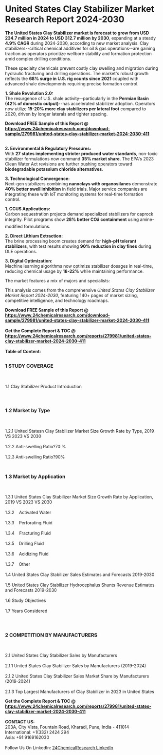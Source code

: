 <h1>United States Clay Stabilizer Market Research Report 2024-2030</h1><p><strong>The United States Clay Stabilizer market is forecast to grow from USD 234.7 million in 2024 to USD 312.7 million by 2030</strong>, expanding at a steady <strong>4.9% CAGR</strong> during 2024-2030, according to new market analysis. Clay stabilizers--critical chemical additives for oil &amp; gas operations--are gaining traction as operators prioritize wellbore stability and formation protection amid complex drilling conditions.</p><p>These specialty chemicals prevent costly clay swelling and migration during hydraulic fracturing and drilling operations. The market's robust growth reflects the <strong>68% surge in U.S. rig counts since 2021</strong> coupled with advanced shale developments requiring precise formation control.</p><p><strong>1. Shale Revolution 2.0:</strong><br>
The resurgence of U.S. shale activity--particularly in the <strong>Permian Basin (42% of domestic output)</strong>--has accelerated stabilizer adoption. Operators now utilize <strong>15-20% more clay stabilizers per lateral foot</strong> compared to 2020, driven by longer laterals and tighter spacing.</p><div><b>Download FREE Sample of this Report @ 
            <a href="https://www.24chemicalresearch.com/download-sample/279981/united-states-clay-stabilizer-market-2024-2030-411">
            https://www.24chemicalresearch.com/download-sample/279981/united-states-clay-stabilizer-market-2024-2030-411</a></b></div><br><p><strong>2. Environmental &amp; Regulatory Pressures:</strong><br>
With <strong>27 states implementing stricter produced water standards</strong>, non-toxic stabilizer formulations now command <strong>35% market share</strong>. The EPA's 2023 Clean Water Act revisions are further pushing operators toward <strong>biodegradable potassium chloride alternatives</strong>.</p><p><strong>3. Technological Convergence:</strong><br>
Next-gen stabilizers combining <strong>nanoclays with organosilanes</strong> demonstrate <strong>40% better swell inhibition</strong> in field trials. Major service companies are integrating these with IoT monitoring systems for real-time formation control.</p><p><strong>1. CCUS Applications:</strong><br>
Carbon sequestration projects demand specialized stabilizers for caprock integrity. Pilot programs show <strong>28% better COâ containment</strong> using amine-modified formulations.</p><p><strong>2. Direct Lithium Extraction:</strong><br>
The brine processing boom creates demand for <strong>high-pH tolerant stabilizers</strong>, with test results showing <strong>90% reduction in clay fines</strong> during DLE operations.</p><p><strong>3. Digital Optimization:</strong><br>
Machine learning algorithms now optimize stabilizer dosages in real-time, reducing chemical usage by <strong>18-22%</strong> while maintaining performance.</p><p>The market features a mix of majors and specialists:</p><p>This analysis comes from the comprehensive <em>United States Clay Stabilizer Market Report 2024-2030</em>, featuring 140+ pages of market sizing, competitive intelligence, and technology roadmaps.</p><div><b>Download FREE Sample of this Report @ 
            <a href="https://www.24chemicalresearch.com/download-sample/279981/united-states-clay-stabilizer-market-2024-2030-411">
            https://www.24chemicalresearch.com/download-sample/279981/united-states-clay-stabilizer-market-2024-2030-411</a></b></div><br><div><b>Get the Complete Report & TOC @ 
            <a href="https://www.24chemicalresearch.com/reports/279981/united-states-clay-stabilizer-market-2024-2030-411">
            https://www.24chemicalresearch.com/reports/279981/united-states-clay-stabilizer-market-2024-2030-411</a></b></div><br>
            <b>Table of Content:</b><p><h2><span style="font-size:16px"><strong>1 STUDY COVERAGE</strong></span></h2><br />
<p>1.1 Clay Stabilizer Product Introduction</p><br />
<h2><span style="font-size:16px"><strong>1.2 Market by Type</strong></span></h2><br />
<p>1.2.1 United Statesn Clay Stabilizer Market Size Growth Rate by Type, 2019 VS 2023 VS 2030<br /><br />
1.2.2 Anti-swelling Ratio?70 %&nbsp;&nbsp; &nbsp;<br /><br />
1.2.3 Anti-swelling Ratio?90%<br /><br />
<h2><span style="font-size:16px"><strong>1.3 Market by Application</strong></span></h2><br />
<p>1.3.1 United States Clay Stabilizer Market Size Growth Rate by Application, 2019 VS 2023 VS 2030<br /><br />
1.3.2&nbsp;&nbsp; &nbsp;Activated Water<br /><br />
1.3.3&nbsp;&nbsp; &nbsp;Perforating Fluid<br /><br />
1.3.4&nbsp;&nbsp; &nbsp;Fracturing Fluid<br /><br />
1.3.5&nbsp;&nbsp; &nbsp;Drilling Fluid<br /><br />
1.3.6&nbsp;&nbsp; &nbsp;Acidizing Fluid<br /><br />
1.3.7&nbsp;&nbsp; &nbsp;Other<br /><br />
1.4 United States Clay Stabilizer Sales Estimates and Forecasts 2019-2030<br /><br />
1.5 United States Clay Stabilizer Hydrocephalus Shunts Revenue Estimates and Forecasts 2019-2030<br /><br />
1.6 Study Objectives<br /><br />
1.7 Years Considered</p><br />
<h2><span style="font-size:16px"><strong>2 COMPETITION BY MANUFACTURERS</strong></span></h2><br />
<p>2.1 United States Clay Stabilizer Sales by Manufacturers<br /><br />
2.1.1 United States Clay Stabilizer Sales by Manufacturers (2019-2024)<br /><br />
2.1.2 United States Clay Stabilizer Sales Market Share by Manufacturers (2019-2024)<br /><br />
2.1.3 Top Largest Manufacturers of Clay Stabilizer in 2023 in United States<b</p><div><b>Get the Complete Report & TOC @ 
            <a href="https://www.24chemicalresearch.com/reports/279981/united-states-clay-stabilizer-market-2024-2030-411">
            https://www.24chemicalresearch.com/reports/279981/united-states-clay-stabilizer-market-2024-2030-411</a></b></div><br><b>CONTACT US:</b><br>
            203A, City Vista, Fountain Road, Kharadi, Pune, India - 411014<br>
            International: +1(332) 2424 294<br>
            Asia: +91 9169162030 <br><br>
            Follow Us On LinkedIn: <a href="https://www.linkedin.com/company/24chemicalresearch/">24ChemicalResearch LinkedIn</a>